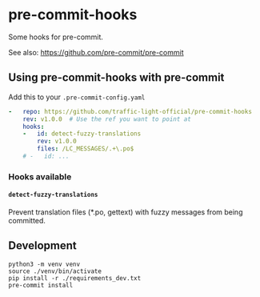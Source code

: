 # pre-commit-hooks

Some hooks for pre-commit.

See also: https://github.com/pre-commit/pre-commit

## Using pre-commit-hooks with pre-commit

Add this to your `.pre-commit-config.yaml`

```yaml
-   repo: https://github.com/traffic-light-official/pre-commit-hooks
    rev: v1.0.0  # Use the ref you want to point at
    hooks:
    -   id: detect-fuzzy-translations
        rev: v1.0.0
        files: /LC_MESSAGES/.+\.po$
    # -   id: ...
```

### Hooks available

#### `detect-fuzzy-translations`
Prevent translation files (*.po, gettext) with fuzzy messages from being committed.

## Development
```shell
python3 -m venv venv
source ./venv/bin/activate
pip install -r ./requirements_dev.txt
pre-commit install
```
